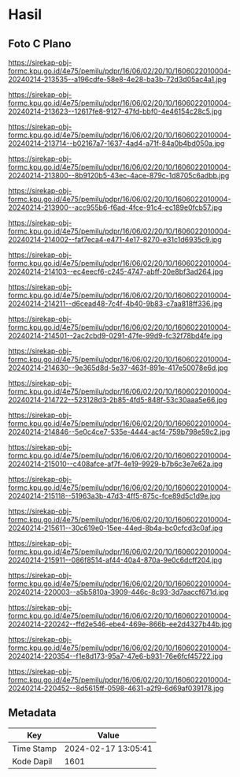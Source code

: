 # Hasil

## Foto C Plano

https://sirekap-obj-formc.kpu.go.id/4e75/pemilu/pdpr/16/06/02/20/10/1606022010004-20240214-213535--a196cdfe-58e8-4e28-ba3b-72d3d05ac4a1.jpg

https://sirekap-obj-formc.kpu.go.id/4e75/pemilu/pdpr/16/06/02/20/10/1606022010004-20240214-213623--12617fe8-9127-47fd-bbf0-4e46154c28c5.jpg

https://sirekap-obj-formc.kpu.go.id/4e75/pemilu/pdpr/16/06/02/20/10/1606022010004-20240214-213714--b02167a7-1637-4ad4-a71f-84a0b4bd050a.jpg

https://sirekap-obj-formc.kpu.go.id/4e75/pemilu/pdpr/16/06/02/20/10/1606022010004-20240214-213800--8b9120b5-43ec-4ace-879c-1d8705c6adbb.jpg

https://sirekap-obj-formc.kpu.go.id/4e75/pemilu/pdpr/16/06/02/20/10/1606022010004-20240214-213900--acc955b6-f6ad-4fce-91c4-ec189e0fcb57.jpg

https://sirekap-obj-formc.kpu.go.id/4e75/pemilu/pdpr/16/06/02/20/10/1606022010004-20240214-214002--faf7eca4-e471-4e17-8270-e31c1d6935c9.jpg

https://sirekap-obj-formc.kpu.go.id/4e75/pemilu/pdpr/16/06/02/20/10/1606022010004-20240214-214103--ec4eecf6-c245-4747-abff-20e8bf3ad264.jpg

https://sirekap-obj-formc.kpu.go.id/4e75/pemilu/pdpr/16/06/02/20/10/1606022010004-20240214-214211--d6cead48-7c4f-4b40-9b83-c7aa818ff336.jpg

https://sirekap-obj-formc.kpu.go.id/4e75/pemilu/pdpr/16/06/02/20/10/1606022010004-20240214-214501--2ac2cbd9-0291-47fe-99d9-fc32f78bd4fe.jpg

https://sirekap-obj-formc.kpu.go.id/4e75/pemilu/pdpr/16/06/02/20/10/1606022010004-20240214-214630--9e365d8d-5e37-463f-891e-417e50078e6d.jpg

https://sirekap-obj-formc.kpu.go.id/4e75/pemilu/pdpr/16/06/02/20/10/1606022010004-20240214-214722--523128d3-2b85-4fd5-848f-53c30aaa5e66.jpg

https://sirekap-obj-formc.kpu.go.id/4e75/pemilu/pdpr/16/06/02/20/10/1606022010004-20240214-214846--5e0c4ce7-535e-4444-acf4-759b798e59c2.jpg

https://sirekap-obj-formc.kpu.go.id/4e75/pemilu/pdpr/16/06/02/20/10/1606022010004-20240214-215010--c408afce-af7f-4e19-9929-b7b6c3e7e62a.jpg

https://sirekap-obj-formc.kpu.go.id/4e75/pemilu/pdpr/16/06/02/20/10/1606022010004-20240214-215118--51963a3b-47d3-4ff5-875c-fce89d5c1d9e.jpg

https://sirekap-obj-formc.kpu.go.id/4e75/pemilu/pdpr/16/06/02/20/10/1606022010004-20240214-215611--30c619e0-15ee-44ed-8b4a-bc0cfcd3c0af.jpg

https://sirekap-obj-formc.kpu.go.id/4e75/pemilu/pdpr/16/06/02/20/10/1606022010004-20240214-215911--086f8514-af44-40a4-870a-9e0c6dcff204.jpg

https://sirekap-obj-formc.kpu.go.id/4e75/pemilu/pdpr/16/06/02/20/10/1606022010004-20240214-220003--a5b5810a-3909-446c-8c93-3d7aaccf671d.jpg

https://sirekap-obj-formc.kpu.go.id/4e75/pemilu/pdpr/16/06/02/20/10/1606022010004-20240214-220242--ffd2e546-ebe4-469e-866b-ee2d4327b44b.jpg

https://sirekap-obj-formc.kpu.go.id/4e75/pemilu/pdpr/16/06/02/20/10/1606022010004-20240214-220354--f1e8d173-95a7-47e6-b931-76e6fcf45722.jpg

https://sirekap-obj-formc.kpu.go.id/4e75/pemilu/pdpr/16/06/02/20/10/1606022010004-20240214-220452--8d5615ff-0598-4631-a2f9-6d69af039178.jpg


## Metadata

| Key        | Value               |
| ---------- | ------------------- |
| Time Stamp | 2024-02-17 13:05:41 |
| Kode Dapil | 1601                |



